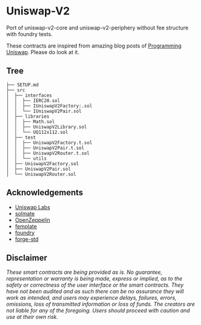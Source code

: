 # Uniswap-V2

Port of uniswap-v2-core and uniswap-v2-periphery without fee structure with foundry tests.

These contracts are inspired from amazing blog posts of [Programming Uniswap](https://jeiwan.net/posts/programming-defi-uniswap-1/). Please do look at it.

## Tree

```
├── SETUP.md
├── src
│  ├── interfaces
│  │  ├── IERC20.sol
│  │  ├── IUniswapV2Factory:.sol
│  │  └── IUniswapV2Pair.sol
│  ├── libraries
│  │  ├── Math.sol
│  │  ├── UniswapV2Library.sol
│  │  └── UQ112x112.sol
│  ├── test
│  │  ├── UniswapV2Factory.t.sol
│  │  ├── UniswapV2Pair.t.sol
│  │  ├── UniswapV2Router.t.sol
│  │  └── utils
│  ├── UniswapV2Factory.sol
│  ├── UniswapV2Pair.sol
│  └── UniswapV2Router.sol
```

## Acknowledgements

-   [Uniswap Labs](https://github.com/Uniswap)
-   [solmate](https://github.com/Rari-Capital/solmate)
-   [OpenZeppelin](https://github.com/OpenZeppelin/openzeppelin-contracts)
-   [femplate](https://github.com/abigger87/femplate)
-   [foundry](https://github.com/gakonst/foundry)
-   [forge-std](https://github.com/brockelmore/forge-std)

## Disclaimer

_These smart contracts are being provided as is. No guarantee, representation or warranty is being made, express or implied, as to the safety or correctness of the user interface or the smart contracts. They have not been audited and as such there can be no assurance they will work as intended, and users may experience delays, failures, errors, omissions, loss of transmitted information or loss of funds. The creators are not liable for any of the foregoing. Users should proceed with caution and use at their own risk._

